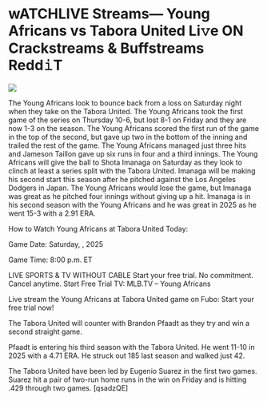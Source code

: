 # wATCHLIVE Streams— Young Africans vs Tabora United Li𝚟e ON Crackstreams & Buffstreams Redd𝚒T  
  
  
[![](https://i.imgur.com/qSNzIqt.png)](https://movie.rssnews.media/zzAwitsR.php)  
  
The Young Africans look to bounce back from a loss on Saturday night when they take on the Tabora United. The Young Africans took the first game of the series on Thursday 10-6, but lost 8-1 on Friday and they are now 1-3 on the season. The Young Africans scored the first run of the game in the top of the second, but gave up two in the bottom of the inning and trailed the rest of the game. The Young Africans managed just three hits and Jameson Taillon gave up six runs in four and a third innings. The Young Africans will give the ball to Shota Imanaga on Saturday as they look to clinch at least a series split with the Tabora United. Imanaga will be making his second start this season after he pitched against the Los Angeles Dodgers in Japan. The Young Africans would lose the game, but Imanaga was great as he pitched four innings without giving up a hit. Imanaga is in his second season with the Young Africans and he was great in 2025 as he went 15-3 with a 2.91 ERA.

How to Watch Young Africans at Tabora United Today:

Game Date: Saturday, , 2025

Game Time: 8:00 p.m. ET

LIVE SPORTS & TV WITHOUT CABLE
Start your free trial. No commitment. Cancel anytime.
Start Free Trial
TV: MLB.TV – Young Africans

Live stream the Young Africans at Tabora United game on Fubo: Start your free trial now!

The Tabora United will counter with Brandon Pfaadt as they try and win a second straight game.

Pfaadt is entering his third season with the Tabora United. He went 11-10 in 2025 with a 4.71 ERA. He struck out 185 last season and walked just 42.

The Tabora United have been led by Eugenio Suarez in the first two games. Suarez hit a pair of two-run home runs in the win on Friday and is hitting .429 through two games. [qsadzQE]